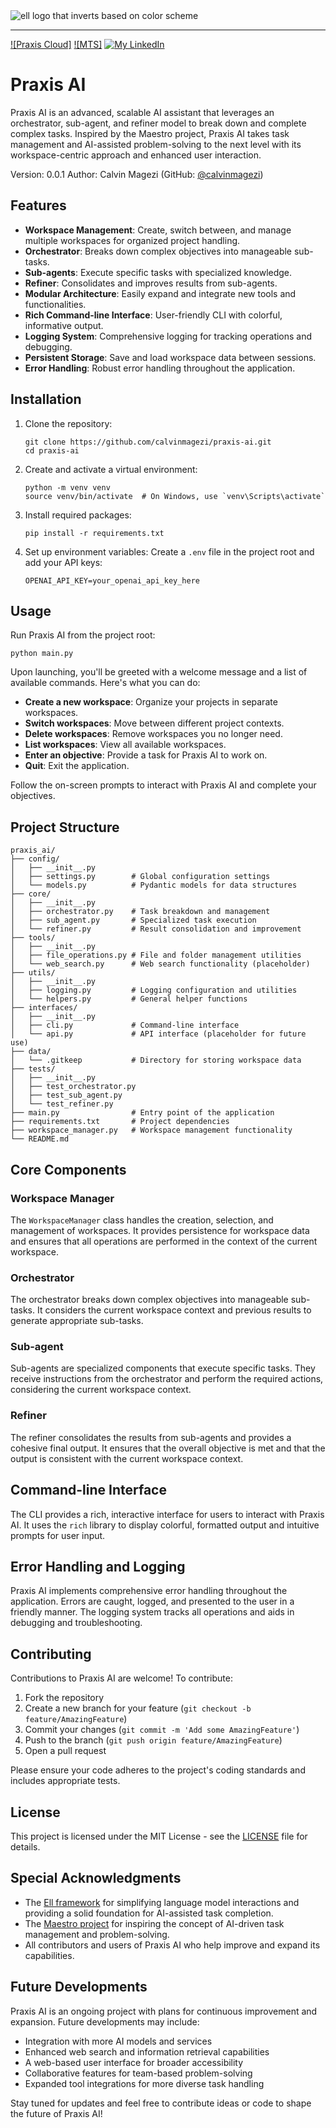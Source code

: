 <picture>
  <source media="(prefers-color-scheme: dark)" srcset="https://praxis-app.online/logo.svg">
  <source media="(prefers-color-scheme: light)" srcset="https://praxis-app.online/logo.svg">
  <img alt="ell logo that inverts based on color scheme" src="https://praxis-app.online/logo.svg">
</picture>

---

[![Praxis Cloud]](https://praxis-app.online/) [![MTS]](https://mts-africa.tech/) [![My LinkedIn](https://img.shields.io/badge/LinkedIn-0077B5?style=for-the-badge&logo=linkedin&logoColor=white)](https://www.linkedin.com/in/calvin-magezi-639a53228/)

# Praxis AI

Praxis AI is an advanced, scalable AI assistant that leverages an orchestrator, sub-agent, and refiner model to break down and complete complex tasks. Inspired by the Maestro project, Praxis AI takes task management and AI-assisted problem-solving to the next level with its workspace-centric approach and enhanced user interaction.

Version: 0.0.1
Author: Calvin Magezi (GitHub: [@calvinmagezi](https://github.com/calvinmagezi))

## Features

- **Workspace Management**: Create, switch between, and manage multiple workspaces for organized project handling.
- **Orchestrator**: Breaks down complex objectives into manageable sub-tasks.
- **Sub-agents**: Execute specific tasks with specialized knowledge.
- **Refiner**: Consolidates and improves results from sub-agents.
- **Modular Architecture**: Easily expand and integrate new tools and functionalities.
- **Rich Command-line Interface**: User-friendly CLI with colorful, informative output.
- **Logging System**: Comprehensive logging for tracking operations and debugging.
- **Persistent Storage**: Save and load workspace data between sessions.
- **Error Handling**: Robust error handling throughout the application.

## Installation

1. Clone the repository:

   ```
   git clone https://github.com/calvinmagezi/praxis-ai.git
   cd praxis-ai
   ```

2. Create and activate a virtual environment:

   ```
   python -m venv venv
   source venv/bin/activate  # On Windows, use `venv\Scripts\activate`
   ```

3. Install required packages:

   ```
   pip install -r requirements.txt
   ```

4. Set up environment variables:
   Create a `.env` file in the project root and add your API keys:
   ```
   OPENAI_API_KEY=your_openai_api_key_here
   ```

## Usage

Run Praxis AI from the project root:

```
python main.py
```

Upon launching, you'll be greeted with a welcome message and a list of available commands. Here's what you can do:

- **Create a new workspace**: Organize your projects in separate workspaces.
- **Switch workspaces**: Move between different project contexts.
- **Delete workspaces**: Remove workspaces you no longer need.
- **List workspaces**: View all available workspaces.
- **Enter an objective**: Provide a task for Praxis AI to work on.
- **Quit**: Exit the application.

Follow the on-screen prompts to interact with Praxis AI and complete your objectives.

## Project Structure

```
praxis_ai/
├── config/
│   ├── __init__.py
│   ├── settings.py        # Global configuration settings
│   └── models.py          # Pydantic models for data structures
├── core/
│   ├── __init__.py
│   ├── orchestrator.py    # Task breakdown and management
│   ├── sub_agent.py       # Specialized task execution
│   └── refiner.py         # Result consolidation and improvement
├── tools/
│   ├── __init__.py
│   ├── file_operations.py # File and folder management utilities
│   └── web_search.py      # Web search functionality (placeholder)
├── utils/
│   ├── __init__.py
│   ├── logging.py         # Logging configuration and utilities
│   └── helpers.py         # General helper functions
├── interfaces/
│   ├── __init__.py
│   ├── cli.py             # Command-line interface
│   └── api.py             # API interface (placeholder for future use)
├── data/
│   └── .gitkeep           # Directory for storing workspace data
├── tests/
│   ├── __init__.py
│   ├── test_orchestrator.py
│   ├── test_sub_agent.py
│   └── test_refiner.py
├── main.py                # Entry point of the application
├── requirements.txt       # Project dependencies
├── workspace_manager.py   # Workspace management functionality
└── README.md
```

## Core Components

### Workspace Manager

The `WorkspaceManager` class handles the creation, selection, and management of workspaces. It provides persistence for workspace data and ensures that all operations are performed in the context of the current workspace.

### Orchestrator

The orchestrator breaks down complex objectives into manageable sub-tasks. It considers the current workspace context and previous results to generate appropriate sub-tasks.

### Sub-agent

Sub-agents are specialized components that execute specific tasks. They receive instructions from the orchestrator and perform the required actions, considering the current workspace context.

### Refiner

The refiner consolidates the results from sub-agents and provides a cohesive final output. It ensures that the overall objective is met and that the output is consistent with the current workspace context.

## Command-line Interface

The CLI provides a rich, interactive interface for users to interact with Praxis AI. It uses the `rich` library to display colorful, formatted output and intuitive prompts for user input.

## Error Handling and Logging

Praxis AI implements comprehensive error handling throughout the application. Errors are caught, logged, and presented to the user in a friendly manner. The logging system tracks all operations and aids in debugging and troubleshooting.

## Contributing

Contributions to Praxis AI are welcome! To contribute:

1. Fork the repository
2. Create a new branch for your feature (`git checkout -b feature/AmazingFeature`)
3. Commit your changes (`git commit -m 'Add some AmazingFeature'`)
4. Push to the branch (`git push origin feature/AmazingFeature`)
5. Open a pull request

Please ensure your code adheres to the project's coding standards and includes appropriate tests.

## License

This project is licensed under the MIT License - see the [LICENSE](LICENSE) file for details.

## Special Acknowledgments

- The [Ell framework](https://docs.ell.so/index.html) for simplifying language model interactions and providing a solid foundation for AI-assisted task completion.
- The [Maestro project](https://github.com/Doriandarko/maestro) for inspiring the concept of AI-driven task management and problem-solving.
- All contributors and users of Praxis AI who help improve and expand its capabilities.

## Future Developments

Praxis AI is an ongoing project with plans for continuous improvement and expansion. Future developments may include:

- Integration with more AI models and services
- Enhanced web search and information retrieval capabilities
- A web-based user interface for broader accessibility
- Collaborative features for team-based problem-solving
- Expanded tool integrations for more diverse task handling

Stay tuned for updates and feel free to contribute ideas or code to shape the future of Praxis AI!

